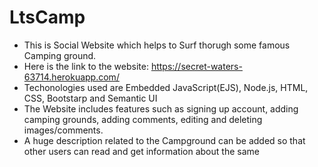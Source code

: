 # LtsCamp
- This is Social Website which helps to Surf thorugh some famous Camping ground.
- Here is the link to the website: https://secret-waters-63714.herokuapp.com/
- Techonologies used are Embedded JavaScript(EJS), Node.js, HTML, CSS, Bootstarp and Semantic UI 
- The Website includes features such as signing up account, adding camping grounds, adding comments, editing and deleting images/comments.
- A huge description related to the Campground can be added so that other users can read and get information about the same
